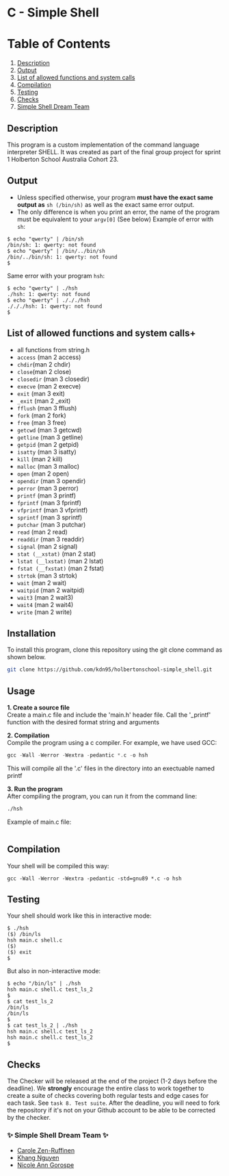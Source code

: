 # C -  Simple Shell

# Table of Contents
1. [Description](#description)
2. [Output](#output)
3. [List of allowed functions and system calls](#-list-of-allowed-functions-and-system-calls-)
4. [Compilation](#Compilation)
5. [Testing](#testing)
6. [Checks](#checks)
7. [Simple Shell Dream Team](#-simple-shell-dream-team-)

## Description
This program is a custom implementation of the command language interpreter SHELL. It was created as part of the final group project for sprint 1 Holberton School Australia Cohort 23.

## Output
- Unless specified otherwise, your program **must have the exact same output as** ```sh (/bin/sh)``` as well as the exact same error output.
- The only difference is when you print an error, the name of the program must be equivalent to your ```argv[0]``` (See below)
Example of error with ```sh```:

```
$ echo "qwerty" | /bin/sh
/bin/sh: 1: qwerty: not found
$ echo "qwerty" | /bin/../bin/sh
/bin/../bin/sh: 1: qwerty: not found
$
```

Same error with your program ```hsh```:

```
$ echo "qwerty" | ./hsh
./hsh: 1: qwerty: not found
$ echo "qwerty" | ./././hsh
./././hsh: 1: qwerty: not found
$

```
## List of allowed functions and system calls+
- all functions from string.h
- ```access``` (man 2 access)
- ```chdir```(man 2 chdir)
- ```close```(man 2 close)
- ```closedir``` (man 3 closedir)
- ```execve``` (man 2 execve)
- ```exit``` (man 3 exit)
- ```_exit``` (man 2 _exit)
- ```fflush``` (man 3 fflush)
- ```fork``` (man 2 fork)
- ```free``` (man 3 free)
- ```getcwd``` (man 3 getcwd)
- ```getline``` (man 3 getline)
- ```getpid``` (man 2 getpid)
- ```isatty``` (man 3 isatty)
- ```kill``` (man 2 kill)
- ```malloc``` (man 3 malloc)
- ```open``` (man 2 open)
- ```opendir``` (man 3 opendir)
- ```perror``` (man 3 perror)
- ```printf``` (man 3 printf)
- ```fprintf``` (man 3 fprintf)
- ```vfprintf``` (man 3 vfprintf)
- ```sprintf``` (man 3 sprintf)
- ```putchar``` (man 3 putchar)
- ```read``` (man 2 read)
- ```readdir``` (man 3 readdir)
- ```signal``` (man 2 signal)
- ```stat (__xstat)``` (man 2 stat)
- ```lstat (__lxstat)``` (man 2 lstat)
- ```fstat (__fxstat)``` (man 2 fstat)
- ```strtok``` (man 3 strtok)
- ```wait``` (man 2 wait)
- ```waitpid``` (man 2 waitpid)
- ```wait3``` (man 2 wait3)
- ```wait4``` (man 2 wait4)
- ```write``` (man 2 write)

## Installation
To install this program, clone this repository using the git clone command as shown below.
```bash
git clone https://github.com/kdn95/holbertonschool-simple_shell.git
```

## Usage 
**1. Create a source file**<br>
Create a main.c file and include the 'main.h' header file. Call the '_printf' function with the desired format string and arguments

**2. Compilation**<br>
Compile the program using a c compiler. For example, we have used GCC:
```C
gcc -Wall -Werror -Wextra -pedantic *.c -o hsh
```
This will compile all the '.c' files in the directory into an exectuable named printf 

**3. Run the program**<br>
After compiling the program, you can run it from the command line:
```bash
./hsh
```

Example of main.c file: 
```C

```

## Compilation
Your shell will be compiled this way:

```
gcc -Wall -Werror -Wextra -pedantic -std=gnu89 *.c -o hsh
```

## Testing
Your shell should work like this in interactive mode:

```
$ ./hsh
($) /bin/ls
hsh main.c shell.c
($)
($) exit
$
```

But also in non-interactive mode:

```
$ echo "/bin/ls" | ./hsh
hsh main.c shell.c test_ls_2
$
$ cat test_ls_2
/bin/ls
/bin/ls
$
$ cat test_ls_2 | ./hsh
hsh main.c shell.c test_ls_2
hsh main.c shell.c test_ls_2
$
```

## Checks
The Checker will be released at the end of the project (1-2 days before the deadline). We **strongly** encourage the entire class to work together to create a suite of checks covering both regular tests and edge cases for each task. See ```task 8. Test suite```.
After the deadline, you will need to fork the repository if it's not on your Github account to be able to be corrected by the checker.

### :sparkles: Simple Shell Dream Team :sparkles:
- [Carole Zen-Ruffinen](https://github.com/crlzr)
- [Khang Nguyen](https://github.com/kdn95)
- [Nicole Ann Gorospe](https://github.com/NickelannG)
